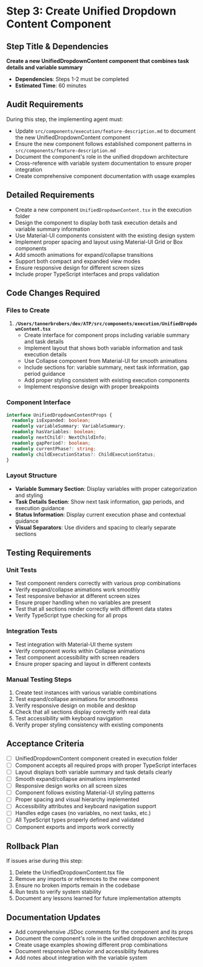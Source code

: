 # Step 3: Create Unified Dropdown Content Component

## Step Title & Dependencies
**Create a new UnifiedDropdownContent component that combines task details and variable summary**
- **Dependencies**: Steps 1-2 must be completed
- **Estimated Time**: 60 minutes

## Audit Requirements
During this step, the implementing agent must:
- Update `src/components/execution/feature-description.md` to document the new UnifiedDropdownContent component
- Ensure the new component follows established component patterns in `src/components/feature-description.md`
- Document the component's role in the unified dropdown architecture
- Cross-reference with variable system documentation to ensure proper integration
- Create comprehensive component documentation with usage examples

## Detailed Requirements
- Create a new component `UnifiedDropdownContent.tsx` in the execution folder
- Design the component to display both task execution details and variable summary information
- Use Material-UI components consistent with the existing design system
- Implement proper spacing and layout using Material-UI Grid or Box components
- Add smooth animations for expand/collapse transitions
- Support both compact and expanded view modes
- Ensure responsive design for different screen sizes
- Include proper TypeScript interfaces and props validation

## Code Changes Required

### Files to Create
1. **`/Users/tannerbrobers/dev/ATP/src/components/execution/UnifiedDropdownContent.tsx`**
   - Create interface for component props including variable summary and task details
   - Implement layout that shows both variable information and task execution details
   - Use Collapse component from Material-UI for smooth animations
   - Include sections for: variable summary, next task information, gap period guidance
   - Add proper styling consistent with existing execution components
   - Implement responsive design with proper breakpoints

### Component Interface
```typescript
interface UnifiedDropdownContentProps {
  readonly isExpanded: boolean;
  readonly variableSummary: VariableSummary;
  readonly hasVariables: boolean;
  readonly nextChild?: NextChildInfo;
  readonly gapPeriod?: boolean;
  readonly currentPhase?: string;
  readonly childExecutionStatus?: ChildExecutionStatus;
}
```

### Layout Structure
- **Variable Summary Section**: Display variables with proper categorization and styling
- **Task Details Section**: Show next task information, gap periods, and execution guidance
- **Status Information**: Display current execution phase and contextual guidance
- **Visual Separators**: Use dividers and spacing to clearly separate sections

## Testing Requirements

### Unit Tests
- Test component renders correctly with various prop combinations
- Verify expand/collapse animations work smoothly
- Test responsive behavior at different screen sizes
- Ensure proper handling when no variables are present
- Test that all sections render correctly with different data states
- Verify TypeScript type checking for all props

### Integration Tests
- Test integration with Material-UI theme system
- Verify component works within Collapse animations
- Test component accessibility with screen readers
- Ensure proper spacing and layout in different contexts

### Manual Testing Steps
1. Create test instances with various variable combinations
2. Test expand/collapse animations for smoothness
3. Verify responsive design on mobile and desktop
4. Check that all sections display correctly with real data
5. Test accessibility with keyboard navigation
6. Verify proper styling consistency with existing components

## Acceptance Criteria
- [ ] UnifiedDropdownContent component created in execution folder
- [ ] Component accepts all required props with proper TypeScript interfaces
- [ ] Layout displays both variable summary and task details clearly
- [ ] Smooth expand/collapse animations implemented
- [ ] Responsive design works on all screen sizes
- [ ] Component follows existing Material-UI styling patterns
- [ ] Proper spacing and visual hierarchy implemented
- [ ] Accessibility attributes and keyboard navigation support
- [ ] Handles edge cases (no variables, no next tasks, etc.)
- [ ] All TypeScript types properly defined and validated
- [ ] Component exports and imports work correctly

## Rollback Plan
If issues arise during this step:
1. Delete the UnifiedDropdownContent.tsx file
2. Remove any imports or references to the new component
3. Ensure no broken imports remain in the codebase
4. Run tests to verify system stability
5. Document any lessons learned for future implementation attempts

## Documentation Updates
- Add comprehensive JSDoc comments for the component and its props
- Document the component's role in the unified dropdown architecture
- Create usage examples showing different prop combinations
- Document responsive behavior and accessibility features
- Add notes about integration with the variable system

